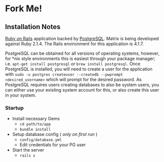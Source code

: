 # Fork Me!

## Installation Notes

[Ruby on Rails](http://rubyonrails.org/) application backed by [PostgreSQL](http://www.postgresql.org/). Matrix is being developed against Ruby 2.1.4. The Rails environment for this application is 4.1.7.

PostgreSQL can be obtained for all versions of operating systems, however, for *nix style environments this is easiest through your package manager; i.e. `apt-get install postgresql` _or_ `brew install postgresql`. Once PostgreSQL is installed, you will need to create a user for the application with `sudo -u postgres createuser --createdb --pwprompt <desired_username>` which will prompt for the desired password. As PostgreSQL requires users creating databases to also be system users, you can either use your existing system account for this, or also create this user in your system.

### Startup

* Install necessary Gems
  * `cd path/to/app`
  * `bundle install`
* Setup database config ( _only on first run_ )
  * `config/database.yml`
  * Edit credentials for your PG user
* Start the server
  * `rails s`

